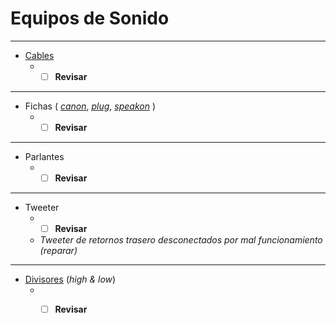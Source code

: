 # Equipos de Sonido

---------------------------------

- [Cables](https://articulo.mercadolibre.com.ar/MLA-705075564-100m-cable-microfono-balanceado-reforzado-algodon-6mm-dmx-_JM#position=5&search_layout=stack&type=item&tracking_id=478e65c6-8ef4-4729-bb1e-706e9e59e693)
  * - [ ] **Revisar**

---------------------------------

- Fichas ( [*canon*](https://articulo.mercadolibre.com.ar/MLA-614796227-par-de-fichas-canon-macho-y-hembra-roxtone-xp3fm-combo-_JM#position=5&search_layout=stack&type=item&tracking_id=354262bf-5118-42d9-910c-3bde336c0e1b), [*plug*](https://articulo.mercadolibre.com.ar/MLA-828592228-ficha-plug-metalico-65-14-mono-p-101a-_JM#position=17&search_layout=stack&type=item&tracking_id=05433605-1e12-4eae-9877-a4108d8c49e7), [*speakon*](https://articulo.mercadolibre.com.ar/MLA-797234538-conector-ficha-speakon-macho-4-contactos-para-cable-_JM#position=4&search_layout=stack&type=item&tracking_id=758ea471-08a6-4b20-a9c0-e251022bf38e) )
  * - [ ] **Revisar**

---------------------------------

- Parlantes
  * - [ ] **Revisar**

---------------------------------

- Tweeter
  * - [ ] **Revisar**
  * *Tweeter de retornos trasero desconectados por mal funcionamiento (reparar)*

---------------------------------

- [Divisores](https://articulo.mercadolibre.com.ar/MLA-1149397129-divisor-de-frecuencia-driver-selenium-jbl-d250d250xd250-tr-_JM#position=13&search_layout=stack&type=item&tracking_id=627e8683-11d8-4eba-975c-28f1395bb36e) (*high & low*)
  * - [ ] **Revisar**

